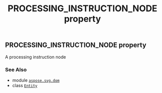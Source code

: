 ﻿---
title: PROCESSING_INSTRUCTION_NODE property
second_title: Aspose.SVG for Python via .NET API References
description: 
type: docs
weight: 290
url: /python-net/aspose.svg.dom/entity/processing_instruction_node/
is_root: false
---

## PROCESSING_INSTRUCTION_NODE property


A processing instruction node

### See Also
* module [`aspose.svg.dom`](../../)
* class [`Entity`](/svg/python-net/aspose.svg.dom/entity)
